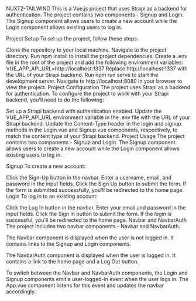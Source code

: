 NUXT2-TAILWIND
This is a Vue.js project that uses Strapi as a backend for authentication. The project contains two components - Signup and Login. The Signup component allows users to create a new account while the Login component allows existing users to log in.

Project Setup
To set up the project, follow these steps:

Clone the repository to your local machine.
Navigate to the project directory.
Run npm install to install the project dependencies.
Create a .env file in the root of the project and add the following environment variables:
VUE_APP_API_URL=http://localhost:1337
Replace http://localhost:1337 with the URL of your Strapi backend.
Run npm run serve to start the development server.
Navigate to http://localhost:8080 in your browser to view the project.
Project Configuration
The project uses Strapi as a backend for authentication. To configure the project to work with your Strapi backend, you'll need to do the following:

Set up a Strapi backend with authentication enabled.
Update the VUE_APP_API_URL environment variable in the .env file with the URL of your Strapi backend.
Update the Content-Type header in the login and signup methods in the Login.vue and Signup.vue components, respectively, to match the content type of your Strapi backend.
Project Usage
The project contains two components - Signup and Login. The Signup component allows users to create a new account while the Login component allows existing users to log in.

Signup
To create a new account:

Click the Sign-Up button in the navbar.
Enter a username, email, and password in the input fields.
Click the Sign Up button to submit the form.
If the form is submitted successfully, you'll be redirected to the home page.
Login
To log in to an existing account:

Click the Log In button in the navbar.
Enter your email and password in the input fields.
Click the Sign In button to submit the form.
If the login is successful, you'll be redirected to the home page.
Navbar and NavbarAuth
The project includes two navbar components - Navbar and NavbarAuth.

The Navbar component is displayed when the user is not logged in. It contains links to the Signup and Login components.

The NavbarAuth component is displayed when the user is logged in. It contains a link to the home page and a Log Out button.

To switch between the Navbar and NavbarAuth components, the Login and Signup components emit a user-logged-in event when the user logs in. The App.vue component listens for this event and updates the navbar accordingly.
